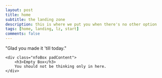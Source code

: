 ```yaml
---
layout: post
title: home
subtitle: the landing zone
description: this is where we put you when there's no other option
tags: [home, landing, lz, start]
comments: false
---
```


<div class="evenFlex">
    <div class="padContent">
        <p>"Glad you made it 'till today."</p>
    </div>

    <div class="nfoBox padContent">
        <h3>Empty Box</h3>
        You should not be thinking only in here.
    </div>
</div>
